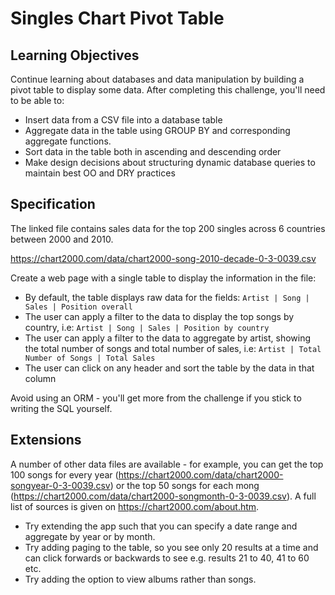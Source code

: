 # Singles Chart Pivot Table

## Learning Objectives

Continue learning about databases and data manipulation by building a pivot table to display some data. After completing this challenge, you'll need to be able to:

- Insert data from a CSV file into a database table
- Aggregate data in the table using GROUP BY and corresponding aggregate functions. 
- Sort data in the table both in ascending and descending order
- Make design decisions about structuring dynamic database queries to maintain best OO and DRY practices

## Specification

The linked file contains sales data for the top 200 singles across 6 countries between 2000 and 2010. 

https://chart2000.com/data/chart2000-song-2010-decade-0-3-0039.csv

Create a web page with a single table to display the information in the file:
- By default, the table displays raw data for the fields: ```Artist | Song | Sales | Position overall```
- The user can apply a filter to the data to display the top songs by country, i.e: ```Artist | Song | Sales | Position by country```
- The user can apply a filter to the data to aggregate by artist, showing the total number of songs and total number of sales, i.e: ```Artist | Total Number of Songs | Total Sales```
- The user can click on any header and sort the table by the data in that column

Avoid using an ORM - you'll get more from the challenge if you stick to writing the SQL yourself. 

## Extensions
A number of other data files are available - for example, you can get the top 100 songs for every year (https://chart2000.com/data/chart2000-songyear-0-3-0039.csv) or the top 50 songs for each mong (https://chart2000.com/data/chart2000-songmonth-0-3-0039.csv). A full list of sources is given on https://chart2000.com/about.htm. 

- Try extending the app such that you can specify a date range and aggregate by year or by month. 
- Try adding paging to the table, so you see only 20 results at a time and can click forwards or backwards to see e.g. results 21 to 40, 41 to 60 etc. 
- Try adding the option to view albums rather than songs. 



